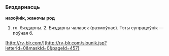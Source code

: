 ### Бяздарнасць
**назоўнік, жаночы род**

1. гл. бяздарны. 2. Бяздарны чалавек (размоўнае). Тэты супрацоўнік — поўная б.

<a rel="author">[http://rv-blr.com/](http://rv-blr.com/slounik.jsp?letterId=0&maskId=0&pageId=457)</a>
